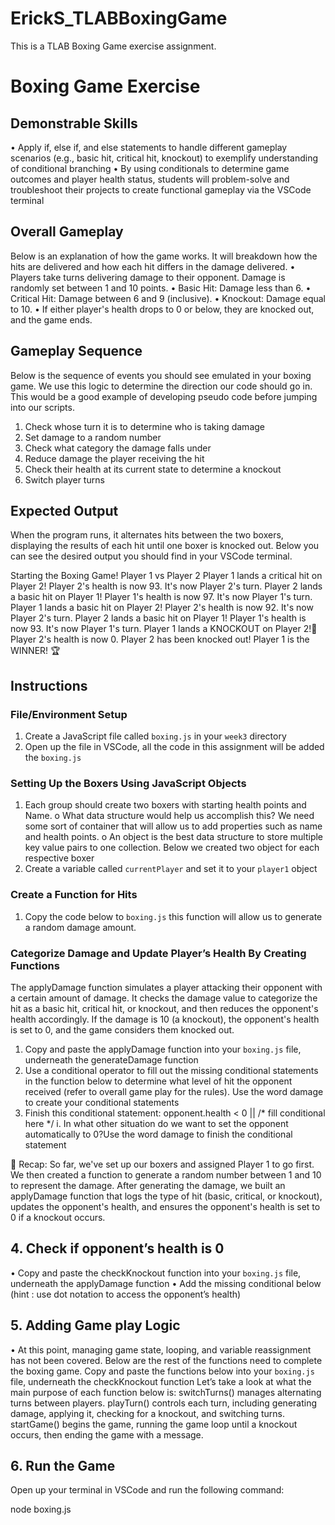# ErickS_TLABBoxingGame
This is a TLAB Boxing Game exercise assignment. 
# Boxing Game Exercise
## Demonstrable Skills
•	Apply if, else if, and else statements to handle different gameplay scenarios (e.g., basic hit, critical hit, knockout) to exemplify understanding of conditional branching
•	By using conditionals to determine game outcomes and player health status, students will problem-solve and troubleshoot their projects to create functional gameplay via the VSCode terminal
 
## Overall Gameplay
Below is an explanation of how the game works. It will breakdown how the hits are delivered and how each hit differs in the damage delivered.
•	Players take turns delivering damage to their opponent. Damage is randomly set between 1 and 10 points.
•	Basic Hit: Damage less than 6.
•	Critical Hit: Damage between 6 and 9 (inclusive).
•	Knockout: Damage equal to 10.
•	If either player's health drops to 0 or below, they are knocked out, and the game ends.
## Gameplay Sequence
Below is the sequence of events you should see emulated in your boxing game. We use this logic to determine the direction our code should go in. This would be a good example of developing pseudo code before jumping into our scripts.
1. Check whose turn it is to determine who is taking damage
2. Set damage to a random number
3. Check what category the damage falls under
4. Reduce damage the player receiving the hit
5. Check their health at its current state to determine a knockout
6. Switch player turns
 
## Expected Output
When the program runs, it alternates hits between the two boxers, displaying the results of each hit until one boxer is knocked out. Below you can see the desired output you should find in your VSCode terminal.

Starting the Boxing Game!
Player 1 vs Player 2
Player 1 lands a critical hit on Player 2!
Player 2's health is now 93.
It's now Player 2's turn.
Player 2 lands a basic hit on Player 1!
Player 1's health is now 97.
It's now Player 1's turn.
Player 1 lands a basic hit on Player 2!
Player 2's health is now 92.
It's now Player 2's turn.
Player 2 lands a basic hit on Player 1!
Player 1's health is now 93.
It's now Player 1's turn.
Player 1 lands a KNOCKOUT on Player 2!🥊
Player 2's health is now 0.
Player 2 has been knocked out!
Player 1 is the WINNER! 🏆
 
## Instructions
### File/Environment Setup
1.	Create a JavaScript file called `boxing.js` in your `week3` directory
2.	Open up the file in VSCode, all the code in this assignment will be added the `boxing.js`
   
### Setting Up the Boxers Using JavaScript Objects
1.	Each group should create two boxers with starting health points and Name.
o	What data structure would help us accomplish this? We need some sort of container that will allow us to add properties such as name and health points.
o	An object is the best data structure to store multiple key value pairs to one collection. Below we created two object for each respective boxer
2.	Create a variable called `currentPlayer` and set it to your `player1` object

### Create a Function for Hits
1.	Copy the code below to `boxing.js` this function will allow us to generate a random damage amount.

### Categorize Damage and Update Player’s Health By Creating Functions
The applyDamage function simulates a player attacking their opponent with a certain amount of damage. It checks the damage value to categorize the hit as a basic hit, critical hit, or knockout, and then reduces the opponent's health accordingly. If the damage is 10 (a knockout), the opponent's health is set to 0, and the game considers them knocked out.
1.	Copy and paste the applyDamage function into your `boxing.js` file, underneath the generateDamage function
2.	Use a conditional operator to fill out the missing conditional statements in the function below to determine what level of hit the opponent received (refer to overall game play for the rules). Use the word damage to create your conditional statements
3.	Finish this conditional statement: opponent.health < 0 || /* fill conditional here */
i.	In what other situation do we want to set the opponent automatically to 0?Use the word damage to finish the conditional statement 

🛑 Recap: So far, we've set up our boxers and assigned Player 1 to go first. We then created a function to generate a random number between 1 and 10 to represent the damage. After generating the damage, we built an applyDamage function that logs the type of hit (basic, critical, or knockout), updates the opponent's health, and ensures the opponent's health is set to 0 if a knockout occurs.

## 4. Check if opponent’s health is 0
•	Copy and paste the checkKnockout function into your `boxing.js` file, underneath the applyDamage function
•	Add the missing conditional below (hint : use dot notation to access the opponent’s health)

## 5. Adding Game play Logic
•	At this point, managing game state, looping, and variable reassignment has not been covered. Below are the rest of the functions need to complete the boxing game. Copy and paste the functions below into your `boxing.js` file, underneath the checkKnockout function
Let’s take a look at what the main purpose of each function below is:
switchTurns() manages alternating turns between players.
playTurn() controls each turn, including generating damage, applying it, checking for a knockout, and switching turns.
startGame() begins the game, running the game loop until a knockout occurs, then ending the game with a message.

## 6. Run the Game
Open up your terminal in VSCode and run the following command:

node boxing.js

